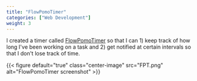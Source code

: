 ```yaml
---
title: "FlowPomoTimer"
categories: ["Web Development"]
weight: 3
---
```

I created a timer called [FlowPomoTimer](https://vyleung.github.io/FlowPomoTimer/) so that I can 1) keep track of how long I've been working on a task and 2) get notified at certain intervals so that I don't lose track of time.

{{< figure default="true" class="center-image" src="FPT.png" alt="FlowPomoTimer screenshot" >}}